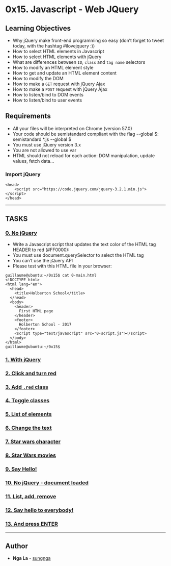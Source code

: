 # 0x15. Javascript - Web JQuery

## Learning Objectives

* Why jQuery make front-end programming so easy (don’t forget to tweet today, with the hashtag #ilovejquery :))
* How to select HTML elements in Javascript
* How to select HTML elements with jQuery
* What are differences between `ID`, `class` and `tag name` selectors
* How to modify an HTML element style
* How to get and update an HTML element content
* How to modify the DOM
* How to make a `GET` request with jQuery Ajax
* How to make a `POST` request with jQuery Ajax
* How to listen/bind to DOM events
* How to listen/bind to user events

## Requirements

* All your files will be interpreted on Chrome (version 57.0)
* Your code should be semistandard compliant with the flag --global $: semistandard *.js --global $
* You must use jQuery version 3.x
* You are not allowed to use var
* HTML should not reload for each action: DOM manipulation, update values, fetch data…

### Import jQuery
```
<head>
    <script src="https://code.jquery.com/jquery-3.2.1.min.js"></script>
</head>
```
---

## TASKS

### [0. No jQuery](./0-script.js)
- Write a Javascript script that updates the text color of the HTML tag HEADER to red (#FF0000):
 - You must use document.querySelector to select the HTML tag
 - You can’t use the jQuery API
- Please test with this HTML file in your browser:
```
guillaume@ubuntu:~/0x15$ cat 0-main.html 
<!DOCTYPE html>
<html lang="en">
  <head>
    <title>Holberton School</title>
  </head>
  <body>
    <header> 
      First HTML page
    </header>
    <footer>
      Holberton School - 2017
    </footer>
    <script type="text/javascript" src="0-script.js"></script>
  </body>
</html>
guillaume@ubuntu:~/0x15$ 
```

### [1. With jQuery](./1-script.js)



### [2. Click and turn red](./2-script.js)



### [3. Add `.red` class](./3-script.js)



### [4. Toggle classes](./4-script.js)



### [5. List of elements](./5-script.js)



### [6. Change the text](./6-script.js)



### [7. Star wars character](./7-script.js)



### [8. Star Wars movies](./8-script.js)



### [9. Say Hello!](./9-script.js)



### [10. No jQuery - document loaded](./100-script.js)



### [11. List, add, remove](./101-script.js)



### [12. Say hello to everybody!](./102-script.js)



### [13. And press ENTER](./103-script.js)


---

## Author
* **Nga La** - [sungnga](https://github.com/sungnga)